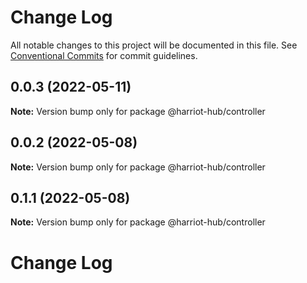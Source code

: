 # Change Log

All notable changes to this project will be documented in this file.
See [Conventional Commits](https://conventionalcommits.org) for commit guidelines.

## 0.0.3 (2022-05-11)

**Note:** Version bump only for package @harriot-hub/controller

## 0.0.2 (2022-05-08)

**Note:** Version bump only for package @harriot-hub/controller

## 0.1.1 (2022-05-08)

**Note:** Version bump only for package @harriot-hub/controller

# Change Log
